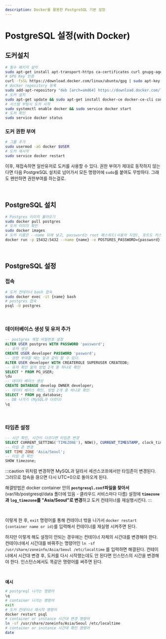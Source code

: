 ```yaml
---
description: Docker를 활용한 PostgreSQL 기본 설정
---
```


# PostgreSQL 설정(with Docker)

## 도커설치

```bash
# 필수 패키지 설치
sudo apt-get install apt-transport-https ca-certificates curl gnupg-agent software-properties-common
# GPG Key 인증
curl -fsSL https://download.docker.com/linux/ubuntu/gpg | sudo apt-key add -
# docker repository 등록
sudo add-apt-repository "deb [arch=amd64] https://download.docker.com/linux/ubuntu $(lsb_release -cs) stable"
# 도커 설치
sudo apt-get update && sudo apt-get install docker-ce docker-ce-cli containerd.io
# 시스템 부팅시 도커 시작
sudo systemctl enable docker && sudo service docker start
# 도커 확인
sudo service docker status
```

### 도커 권한 부여

``` bash
# 그룹 추가
sudo usermod -aG docker $USER 
# 도커 재시작
sudo service docker restart
```

이후, 재접속하면 일반유저로 도커를 사용할 수 있다. 권한 부여가 제대로 동작하지 않는다면 다음 PostgreSQL 설치로 넘어가서 모든 명령어에 `sudo`를 붙여도 무방하다. 그래도 왠만하면 권한부여를 하는걸로.

<br />

## PostgreSQL 설치

```bash
# Postgres 이미지 불러오기
sudo docker pull postgres
# 도커 이미지 확인
sudo docker images
# 도커 이름은 --name 뒤에 넣고, password는 root 패스워드(사용자 지정), 포트도 커스텀 가능
docker run -p 15432:5432 --name {name} -e POSTGRES_PASSWORD={password} -d postgres
```

<br />

## PostgreSQL 설정

### 접속

```bash
# 도커 컨테이너 bash 접속
sudo docker exec -it {name} bash
# postgres 접속
psql -U postgres
```

<br />

### 데이터베이스 생성 및 유저 추가

```sql
-- postgres 계정 비밀번호 설정
ALTER USER postgres WITH PASSWORD 'password';
-- 유저 생성
CREATE USER developer PASSWORD 'pasword';
-- 권한 부여할 때는 밑과 같이 할 수 있다.
ALTER USER developer WITH CREATEROLE SUPERUSER CREATEDB;
-- 유저 확인 밑의 방법 2개 중 하나로 확인
SELECT * FROM PG_USER;
\du
-- 데이터 베이스 생성
CREATE DATABASE develop OWNER developer;
-- 데이터 베이스 확인, 방법 2개 중 하나로 확인
SELECT * FROM pg_database;
-- DB 나가기 (MySQL과 다르다)
\q
```

<br />

### 타임존 설정

```sql
-- 시간 확인, 시간이 다르다면 타임존 변경
SELECT CURRENT_SETTING('TIMEZONE'), NOW(), CURRENT_TIMESTAMP, clock_timestamp();
-- 타임 존 변경
SET TIME ZONE 'Asia/Seoul';
-- 타임 존 확인
SHOW timezone;
```

:::caution
위처럼 변경하면 MySQL과 달라서 세션스코프에서만 타임존이 변경된다. 그러므로 접속을 끊으면 다시 UTC+0으로 돌아오게 된다.

해결방법은 docker container 안의 **`postgresql.conf`파일을 찾아서**(var/lib/postgresql/data 폴더에 있음 - 클라우드 서비스마다 다름) 설정에 **`timezone`과 `log_timezone`를 "Asia/Seoul"로 변경**하고 도커 컨테이너를 재실행시킨다.
:::

<br />

이렇게 한 후, `exit` 명령어를 통해 컨테이너 밖을 나가서 `docker restart {container name or id}`를 입력해서 컨테이너를 재실행 시켜주면 된다.

하지만 이렇게 해도 설정이 안되는 경우에는 컨테이너 자체의 시간대를 변경해야 한다. 컨테이너에서 시간대를 바꿔주는 명령어인 `ln -sf /usr/share/zoneinfo/Asia/Seoul /etc/localtime` 를 입력하면 해결된다. 컨테이너에서 시간대 변경 후, 도커를 다시 시작했는데도 안 된다면 인스턴스의 시간을 변경해야 한다. 인스턴스에서도 똑같은 명령어를 써주면 된다.

<br />

**예시**
```bash
# postgreql 나가는 명령어
\q
# container 나가는 명령어
exit
# 도커 컨테이너 재시작 명령어
docker restart psql
# container or instance 시간대 변경 명령어
ln -sf /usr/share/zoneinfo/Asia/Seoul /etc/localtime
# container or instance 시간대 확인 명령어
date
```

<br />